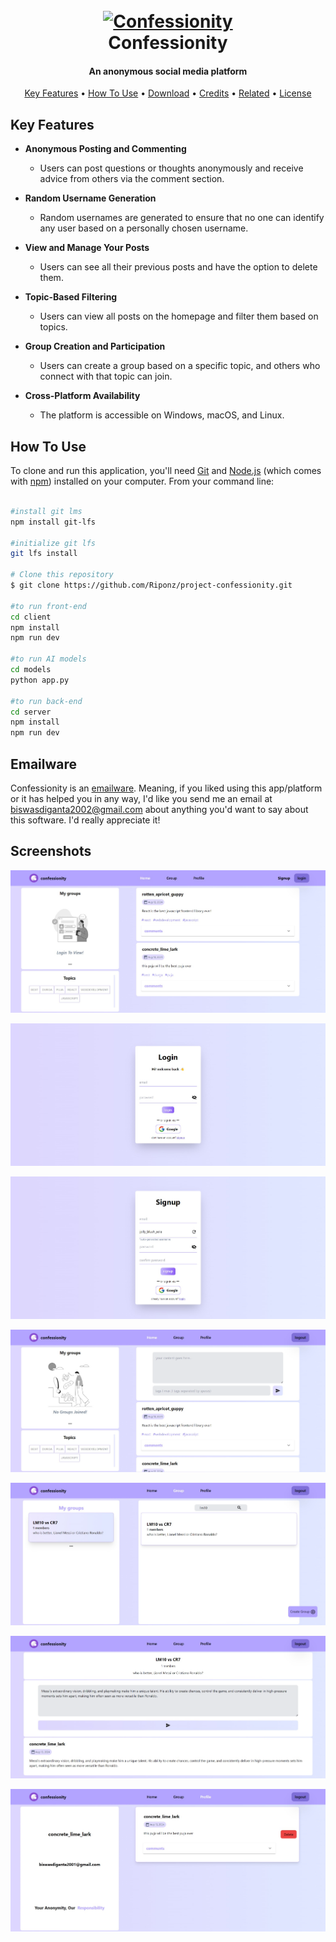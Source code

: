 <h1 align="center">
  <br>
  <a href="https://confessionity.vercel.app"><img src="https://confessionity.vercel.app/assets/confessionity-icon-BuyZDmUH.png" alt="Confessionity" width="200"></a>
  <br>
  Confessionity
  <br>
</h1>

<h4 align="center">An anonymous social media platform</h4>


<p align="center">
  <a href="#key-features">Key Features</a> •
  <a href="#how-to-use">How To Use</a> •
  <a href="#download">Download</a> •
  <a href="#credits">Credits</a> •
  <a href="#related">Related</a> •
  <a href="#license">License</a>
</p>


## Key Features

* **Anonymous Posting and Commenting**
  - Users can post questions or thoughts anonymously and receive advice from others via the comment section.

* **Random Username Generation**
  - Random usernames are generated to ensure that no one can identify any user based on a personally chosen username.

* **View and Manage Your Posts**
  - Users can see all their previous posts and have the option to delete them.

* **Topic-Based Filtering**
  - Users can view all posts on the homepage and filter them based on topics.

* **Group Creation and Participation**
  - Users can create a group based on a specific topic, and others who connect with that topic can join.

* **Cross-Platform Availability**
  - The platform is accessible on Windows, macOS, and Linux.


## How To Use

To clone and run this application, you'll need [Git](https://git-scm.com) and [Node.js](https://nodejs.org/en/download/) (which comes with [npm](http://npmjs.com)) installed on your computer. From your command line:

```bash

#install git lms
npm install git-lfs

#initialize git lfs
git lfs install

# Clone this repository
$ git clone https://github.com/Riponz/project-confessionity.git

#to run front-end
cd client
npm install
npm run dev

#to run AI models
cd models
python app.py

#to run back-end
cd server
npm install
npm run dev
```



## Emailware

Confessionity is an [emailware](https://en.wiktionary.org/wiki/emailware). Meaning, if you liked using this app/platform or it has helped you in any way, I'd like you send me an email at <biswasdiganta2002@gmail.com> about anything you'd want to say about this software. I'd really appreciate it!

## Screenshots

![screenshot](./screenshots/confessionity-1.png)

![screenshot](./screenshots/confessionity-login.png)

![screenshot](./screenshots/confessionity-signup.png)

![screenshot](./screenshots/confessionity-loggedin.png)

![screenshot](./screenshots/confessionity-groups.png)

![screenshot](./screenshots/confessionity-group-post.png)

![screenshot](./screenshots/confessionity-profile.png)
<!-- ![screenshot](./screenshots/confessionity) -->
